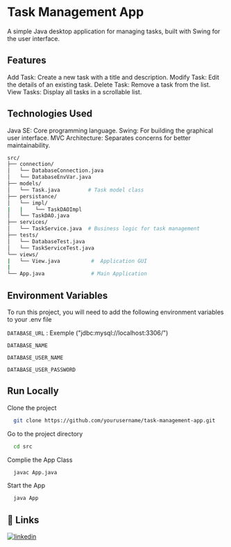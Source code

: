 # Task Management App

A simple Java desktop application for managing tasks, built with Swing for the user interface.

## Features

Add Task: Create a new task with a title and description.
Modify Task: Edit the details of an existing task.
Delete Task: Remove a task from the list.
View Tasks: Display all tasks in a scrollable list.

## Technologies Used

Java SE: Core programming language.
Swing: For building the graphical user interface.
MVC Architecture: Separates concerns for better maintainability.

```bash
src/
├── connection/
│   └── DatabaseConnection.java
│   └── DatabaseEnvVar.java
├── models/
│   └── Task.java         # Task model class
├── persistance/
│   └── impl/
|   |    └── TaskDAOImpl
│   └── TaskDAO.java
├── services/
│   └── TaskService.java  # Business logic for task management
├── tests/
│   └── DatabaseTest.java
│   └── TaskServiceTest.java
└── views/
|   └── View.java          #  Application GUI
|
└── App.java               # Main Application

```

## Environment Variables

To run this project, you will need to add the following environment variables to your .env file

`DATABASE_URL` : Exemple ("jdbc:mysql://localhost:3306/")

`DATABASE_NAME`

`DATABASE_USER_NAME`

`DATABASE_USER_PASSWORD`

## Run Locally

Clone the project

```bash
  git clone https://github.com/yourusername/task-management-app.git

```

Go to the project directory

```bash
  cd src

```

Complie the App Class

```bash
  javac App.java

```

Start the App

```bash
  java App

```

## 🔗 Links

[![linkedin](https://img.shields.io/badge/linkedin-0A66C2?style=for-the-badge&logo=linkedin&logoColor=white)](https://www.linkedin.com/in/mohamed-aziz-jlassi/)
